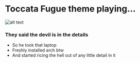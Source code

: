# Toccata Fugue theme playing...
![alt text](https://github.com/Satanx016/satanx016/blob/main/assets/shadowMoonlightSonata.gif "Toccata Fugue theme playing...")

### They said the devil is in the details 
- So he took that laptop
- Freshly installed arch btw
- And started ricing the hell out of any little detail in it
